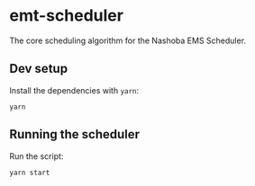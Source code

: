 # emt-scheduler

The core scheduling algorithm for the Nashoba EMS Scheduler.

## Dev setup

Install the dependencies with `yarn`:

```
yarn
```

## Running the scheduler

Run the script:

```
yarn start
```
